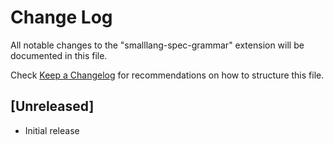 # Change Log

All notable changes to the "smalllang-spec-grammar" extension will be documented in this file.

Check [Keep a Changelog](http://keepachangelog.com/) for recommendations on how to structure this file.

## [Unreleased]

- Initial release